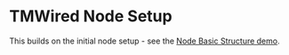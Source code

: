 TMWired Node Setup
=============

This builds on the initial node setup - see the [Node Basic Structure demo](https://github.com/tmwagency/node-basic-setup).